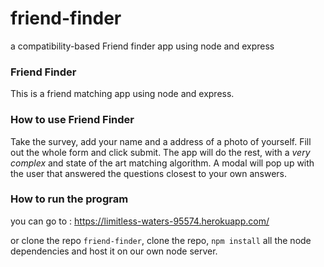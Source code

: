 # friend-finder
a compatibility-based Friend finder app using node and express

 
 ### Friend Finder
This is a friend matching app using node and express.

### How to use Friend Finder
Take the survey, add your name and a address of a photo of yourself. Fill out the whole form and click submit. The app will do the rest, with a _very complex_ and state of the art matching algorithm. A modal will pop up with the user that answered the questions closest to your own answers.

### How to run the program
you can go to : https://limitless-waters-95574.herokuapp.com/

or clone the repo `friend-finder`, clone the repo, `npm install` all the node dependencies and host it on our own node server.
